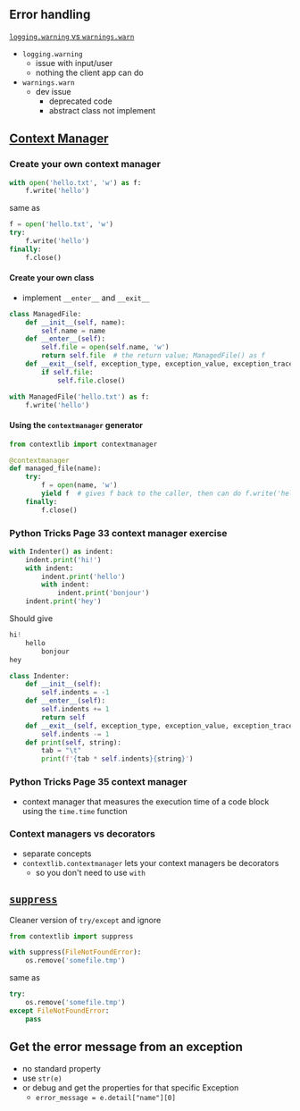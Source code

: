 ## Error handling

[`logging.warning` vs `warnings.warn`](https://stackoverflow.com/questions/9595009/warnings-warn-vs-logging-warning/14762106#14762106)

-   `logging.warning`
    -   issue with input/user
    -   nothing the client app can do
-   `warnings.warn`
    -   dev issue
        -   deprecated code
        -   abstract class not implement

## [Context Manager](https://realpython.com/python-with-statement/#creating-function-based-context-managers)

### Create your own context manager


```python
with open('hello.txt', 'w') as f:
    f.write('hello')
```

same as

```python
f = open('hello.txt', 'w')
try:
    f.write('hello')
finally:
    f.close()
```

#### Create your own class

- implement `__enter__` and `__exit__`

```py
class ManagedFile:
    def __init__(self, name):
        self.name = name
    def __enter__(self):
        self.file = open(self.name, 'w')
        return self.file  # the return value; ManagedFile() as f
    def __exit__(self, exception_type, exception_value, exception_traceback):
        if self.file:
            self.file.close()
```

```python
with ManagedFile('hello.txt') as f:
    f.write('hello')
```

#### Using the `contextmanager` generator

```python
from contextlib import contextmanager

@contextmanager
def managed_file(name):
    try:
        f = open(name, 'w')
        yield f  # gives f back to the caller, then can do f.write('hello')
    finally:
        f.close()
```

### Python Tricks Page 33 context manager exercise

```python
with Indenter() as indent:
    indent.print('hi!')
    with indent:
        indent.print('hello')
        with indent:
            indent.print('bonjour')
    indent.print('hey')
```

Should give

```python
hi!
    hello
        bonjour
hey
```

```python
class Indenter:
    def __init__(self):
        self.indents = -1
    def __enter__(self):
        self.indents += 1
        return self
    def __exit__(self, exception_type, exception_value, exception_traceback):
        self.indents -= 1
    def print(self, string):
        tab = "\t"
        print(f'{tab * self.indents}{string}')
```


### Python Tricks Page 35 context manager
- context manager that measures the execution time of a code block using the `time.time` function


### Context managers vs decorators

- separate concepts
- `contextlib.contextmanager` lets your context managers be decorators
    - so you don't need to use `with`

## [`suppress`](https://docs.python.org/3/library/contextlib.html#contextlib.suppress)

Cleaner version of `try/except` and ignore

```python
from contextlib import suppress

with suppress(FileNotFoundError):
    os.remove('somefile.tmp')
```
same as

```python
try:
    os.remove('somefile.tmp')
except FileNotFoundError:
    pass
```

## Get the error message from an exception

- no standard property
- use `str(e)`
- or debug and get the properties for that specific Exception
    - `error_message = e.detail["name"][0]`